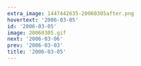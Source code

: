 ```yaml
---
extra_image: 1447442635-20060305after.png
hovertext: '2006-03-05'
id: '2006-03-05'
image: 20060305.gif
next: '2006-03-06'
prev: '2006-03-03'
title: '2006-03-05'
---
```

